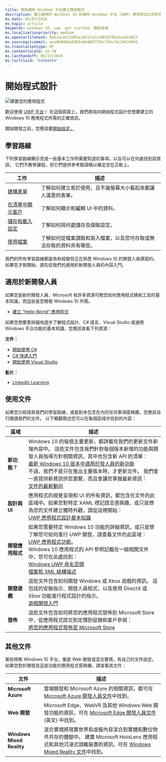 ```yaml
---
title: 使用通用 Windows 平台建立應用程式
description: 建立適用於 Windows 10 的通用 Windows 平台 (UWP) 應用程式比您所想得還要簡單。
ms.date: 05/07/2018
ms.topic: article
keywords: windows 10, uwp, get started, 開始使用
ms.localizationpriority: medium
ms.openlocfilehash: 9a5cec4c53d05e14537c5cc965b795a5eab8382f
ms.sourcegitcommit: aaa4b898da5869c064097739cf3dc74c29474691
ms.translationtype: HT
ms.contentlocale: zh-TW
ms.lasthandoff: 06/13/2019
ms.locfileid: "64564454"
---
```

# <a name="start-coding"></a>開始程式設計

![建置您的應用程式](images/build-your-app.png)

歡迎使用 [UWP 平台](universal-application-platform-guide.md)！ 在這個頁面上，我們將指向開始程式設計您想要建立的 Windows 10 應用程式所需的正確資訊。

開始開發之前，您應該要[開始設定。](get-set-up.md)

## <a name="learning-tracks"></a>學習路線

下列學習路線顯示完成一些基本工作所需要知道的事項，以及可以在何處找到該資訊。 它們不教學課程，但它們提供參考驗證碼以確定您在正軌上。

| 工作 | 描述 |
| --- | --- |
| [建構表單](construct-form-learning-track.md) | 了解如何建立易於使用，且不論螢幕大小看起來都讓人滿意的表單。 |
| [在清單中顯示客戶](display-customers-in-list-learning-track.md) | 了解如何顯示和編輯 UI 中的資料。 |
| [儲存和載入設定](settings-learning-track.md) | 了解如何與何處儲存及擷取設定。 |
| [使用檔案](fileio-learning-track.md) | 了解如何從檔案讀取和寫入檔案，以及您可存取或無法存取的資料夾有哪些。 |

我們的所有學習路線都是為有經驗但正在熟悉 Windows 10 的開發人員撰寫的。 如果您才剛開始，請先從我們的適用於新開發人員的內容入門。

## <a name="for-new-developers"></a>適用於新開發人員

如果您是新的開發人員，Microsoft 有許多資源可教您如何使用程式碼和工具的基本知識，而這些是您開發 Windows 10 所需。

* [建立 "Hello World" 應用程式](your-first-app.md)

如果您想要更詳細地逐步了解程式設計、C# 語言、Visual Studio 或通用 Windows 平台功能的基本知識，您應該查看下列資源：

**文件：**

* [開始使用 C#](https://docs.microsoft.com/dotnet/csharp/getting-started/)
* [C# 快速入門](https://docs.microsoft.com/dotnet/csharp/quick-starts/index)
* [開始使用 Visual Studio](https://docs.microsoft.com/visualstudio/ide/)

**影片：**

* [LinkedIn Learning](https://www.linkedin.com/learning/learning-universal-windows-app-development/welcome)

## <a name="using-the-docs"></a>使用文件

如果您已經探索我們的學習路線，或是對未包含在內的任何事項感興趣，您應該自行閱讀我們的文件。 以下概觀簡述您可以在每個區域中找到的內容：

| 區域 | 描述 |
| --- | --- |
| **新功能？** | Windows 10 的每個主要更新，都詳載在我們的更新文件新增內容中。 這些文件包含我們針對每個版本新增的功能與開發人員指導方針相關資訊，其中也包含新 API 的清單： </br>   [最新 Windows 10 版本中適用於發人員的新功能](../whats-new/windows-10-version-latest.md) </br> 不過，我們不是只在推出主要版本時，才更新文件。 我們會一直提供新資訊供您瀏覽，而且會讓您掌握最新資訊： </br>   [文件的最新動向](../whats-new/windows-docs-latest.md) |
| **設計與 UI** | 應用程式的視覺呈現和 UI 的所有資訊，都包含在文件的此區域中。如果您對特定 XAML 標記語言感興趣，或只是想為您的文件建立獨特外觀，請從這裡開始： </br>   [UWP 應用程式設計基本知識](../design/basics/index.md) |
| **開發應用程式** | 如果您需要特定 Windows 10 功能的詳細資訊，或只是想了解您可如何進行 UWP 開發，請查看文件的此區域： </br>   [UWP 應用程式功能](../develop/index.md)。 </br> Windows 10 應用程式的 API 參照記載在一組相關文件中，您可在此處找到： </br>   [Windows UWP 命名空間](https://docs.microsoft.com/en-us/uwp/api/) </br>   [檔案和 XML 結構描述](https://docs.microsoft.com/uwp/schemas/) |
| **開發遊戲** | 這些文件包含如何開發 Windows 或 Xbox 遊戲的資訊。 這包括的安裝指示、開發人員程式，以及使用 DirectX 或 Xbox 功能進行程式設計的指示。 </br>   [遊戲開發入門](../gaming/getting-started.md) |
| **發佈** | 這些文件包含如何將您的應用程式發佈到 Microsoft Store 中，從應用程式提交到定價到促銷和客戶參與： </br>   [將您的應用程式發佈至 Microsoft Store](../publish/index.md) |

## <a name="other-docs"></a>其他文件

某些特殊 Windows 10 平台，像是 Web 開發或混合實境，有自己的文件設定。 如果您對於開發具這些功能的應用程式感興趣，請查看其文件：

| 文件 | 描述 |
| --- | --- |
| **Microsoft Azure** | 雲端開發和 Microsoft Azure 的相關資訊，都可在 [Microsoft Azure 開發人員文件](https://docs.microsoft.com/azure/)中找到。 |
| **Web 開發** | Microsoft Edge、WebVR 及其他 Windows Web 開發功能的資訊，可在 [Microsoft Edge 開發人員文件](https://docs.microsoft.com/microsoft-edge/) \(英文\) 中找到。 |
| **Windows Mixed Reality** | 混合實境將現實世界和虛擬內容混合到實體和數位物件共存的體驗中。 建置 Microsoft HoloLens 應用程式和其他沉浸式頭戴裝置的資訊，可在 [Windows Mixed Reality 文件](https://docs.microsoft.com/en-us/windows/mixed-reality/)中找到。|
